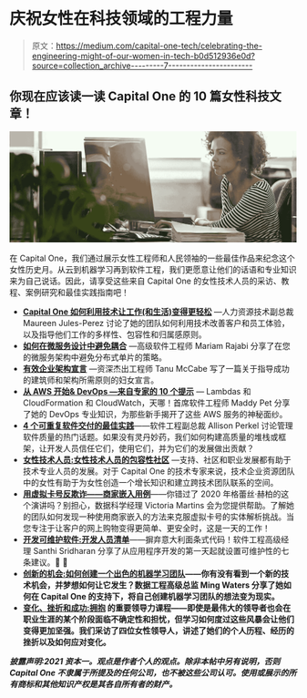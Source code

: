 # 庆祝女性在科技领域的工程力量

> 原文：<https://medium.com/capital-one-tech/celebrating-the-engineering-might-of-our-women-in-tech-b0d512936e0d?source=collection_archive---------7----------------------->

## 你现在应该读一读 Capital One 的 10 篇女性科技文章！

![](img/78f7701ce5f372ecabbd806a4c4ddc47.png)

在 Capital One，我们通过展示女性工程师和人民领袖的一些最佳作品来纪念这个女性历史月。从云到机器学习再到软件工程，我们更愿意让他们的话语和专业知识来为自己说话。因此，请享受这些来自 Capital One 的女性技术人员的采访、教程、案例研究和最佳实践指南吧！

*   [**Capital One 如何利用技术让工作(和生活)变得更轻松**](https://www.capitalone.com/tech/culture/using-tech-to-make-work-and-life-easier/) —人力资源技术副总裁 Maureen Jules-Perez 讨论了她的团队如何利用技术改善客户和员工体验，以及指导他们工作的多样性、包容性和归属感原则。
*   [**如何在微服务设计中避免耦合**](https://www.capitalone.com/tech/software-engineering/how-to-avoid-loose-coupled-microservices/) —高级软件工程师 Mariam Rajabi 分享了在您的微服务架构中避免分布式单片的策略。
*   [**有效企业架构宣言**](https://www.capitalone.com/tech/software-engineering/effective-enterprise-architecture-manifesto/) —资深杰出工程师 Tanu McCabe 写了一篇关于指导成功的建筑师和架构所需原则的妇女宣言。
*   [**从 AWS 开始& DevOps —来自专家的 10 个提示**](https://www.capitalone.com/tech/cloud/aws-and-devops-tips-from-an-expert/) — Lambdas 和 CloudFormation 和 CloudWatch，天哪！首席软件工程师 Maddy Pet 分享了她的 DevOps 专业知识，为那些新手揭开了这些 AWS 服务的神秘面纱。
*   [**4 个可重复软件交付的最佳实践**](https://www.capitalone.com/tech/software-engineering/4-best-practices-for-repeatable-software-delivery/)——软件工程副总裁 Allison Perkel 讨论管理软件质量的热门话题。如果没有灵丹妙药，我们如何构建高质量的堆栈或框架，让开发人员信任它们，使用它们，并为它们的发展做出贡献？
*   [**女性技术人员:女性技术人员的包容性社区**](https://www.capitalonecareers.com/women-in-tech-an-inclusive-community-for-women-technologists-divi-cul-work) —支持、社区和职业发展都有助于技术专业人员的发展。对于 Capital One 的技术专家来说，技术企业资源团队中的女性有助于为女性创造一个增长知识和建立跨技术团队联系的空间。
*   [**用虚拟卡号反欺诈——商家嵌入用例**](https://www.capitalone.com/tech/machine-learning/fighting-fraud-with-vcns-and-financial-transaction-embedding/)——你错过了 2020 年格蕾丝·赫柏的这个演讲吗？别担心，数据科学经理 Victoria Martins 会为您提供帮助。了解她的团队如何发现一种使用商家嵌入的方法来克服虚拟卡号的实体解析挑战。当您专注于让客户的网上购物变得更简单、更安全时，这是一天的工作！
*   [**开发可维护软件:开发人员清单**](https://www.capitalone.com/tech/software-engineering/developer-checklist-for-maintainable-software/)——摒弃意大利面条式代码！软件工程高级经理 Santhi Sridharan 分享了从应用程序开发的第一天起就设置可维护性的七条建议。🙅 🍝
*   [**创新的机会:如何创建一个出色的机器学习团队**](https://www.capitalonecareers.com/opportunity-to-innovation-how-to-create-an-exceptional-machine-learning-team-divi-cul-cdev)**——你有没有看到一个新的技术机会，并梦想如何让它发生？数据工程高级总监 Ming Waters 分享了她如何在 Capital One 的支持下，将自己创建机器学习团队的想法变为现实。**
*   **[**变化、挫折和成功:拥抱**](https://www.capitalonecareers.com/change-setbacks-and-success-important-leadership-lessons-to-embrace-tlead) 的重要领导力课程——即使是最伟大的领导者也会在职业生涯的某个阶段面临不确定性和担忧，但学习如何度过这些风暴会让他们变得更加坚强。我们采访了四位女性领导人，讲述了她们的个人历程、经历的挫折以及如何应对变化。**

***披露声明:2021 资本一。观点是作者个人的观点。除非本帖中另有说明，否则 Capital One 不隶属于所提及的任何公司，也不被这些公司认可。使用或展示的所有商标和其他知识产权是其各自所有者的财产。***